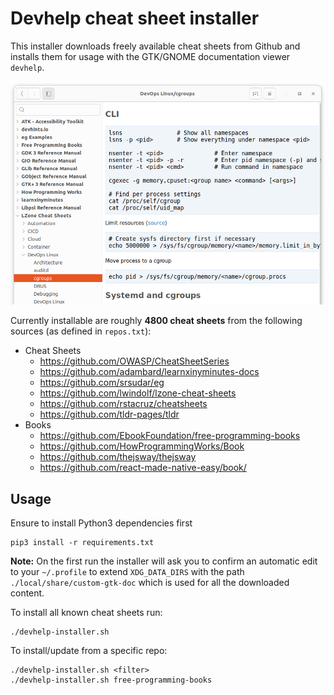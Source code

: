 # Devhelp cheat sheet installer

This installer downloads freely available cheat sheets from Github and
installs them for usage with the GTK/GNOME documentation viewer `devhelp`.

![devhelp screenshot](screenshot.png)

Currently installable are roughly **4800 cheat sheets** from the following sources
(as defined in `repos.txt`):

- Cheat Sheets
  - https://github.com/OWASP/CheatSheetSeries
  - https://github.com/adambard/learnxinyminutes-docs
  - https://github.com/srsudar/eg
  - https://github.com/lwindolf/lzone-cheat-sheets
  - https://github.com/rstacruz/cheatsheets
  - https://github.com/tldr-pages/tldr
- Books
  - https://github.com/EbookFoundation/free-programming-books
  - https://github.com/HowProgrammingWorks/Book
  - https://github.com/thejsway/thejsway
  - https://github.com/react-made-native-easy/book/

## Usage

Ensure to install Python3 dependencies first

    pip3 install -r requirements.txt

**Note:** On the first run the installer will ask you to confirm an automatic edit to
your `~/.profile` to extend `XDG_DATA_DIRS` with the path `./local/share/custom-gtk-doc` 
which is used for all the downloaded content.

To install all known cheat sheets run:

    ./devhelp-installer.sh
    
To install/update from a specific repo:

    ./devhelp-installer.sh <filter>
    ./devhelp-installer.sh free-programming-books
    

    
